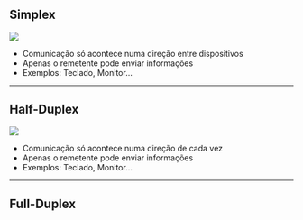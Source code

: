 ## Simplex

![](SIMPLEX.png)

- Comunicação só acontece numa direção entre dispositivos 
- Apenas o remetente pode enviar informações
- Exemplos: Teclado, Monitor...

---
## Half-Duplex

![](HALF-DUPLEX.png)

- Comunicação só acontece numa direção de cada vez
- Apenas o remetente pode enviar informações
- Exemplos: Teclado, Monitor...

---
## Full-Duplex


